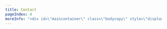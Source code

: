 ```yaml
---
title: Contact
pageIndex: 4
moreInfo: "<div id=\"maincontainer\" class=\"bodycopy\" style=\"display: block;\">\r\n\n\r\n\n<meta http-equiv=\"Content-Type\" content=\"text/html; charset=UTF-8\">\r\n\n\r\n\n\r\n\n<img src=\"https://payload.cargocollective.com/1/5/185546/2557518/Snowy Lake  - Copy.JPG\" width=\"670\" height=\"138\" width_o=\"2048\" height_o=\"423\" src_o=\"https://payload.cargocollective.com/1/5/185546/2557518/Snowy Lake  - Copy_o.JPG\" data-mid=\"18655876\" border=\"0\" align=\"left\" data-title=\"670 — 670 × 138\" data-hi-res=\"https://payload.cargocollective.com/1/5/185546/2557518/Snowy Lake  - Copy_o.JPG\"><br>\r\n\n<blockquote></blockquote> For response regarding any of the art work, or if you wish to inquire about having a painting commissioned, please contact me. Thank you for visiting!<br>\r\n\n<br>\r\n\n<b>e-mail</b>: hyeranart@gmail.com<br>\r\n\n <br>\r\n\n<br>\r\n\n<br>\r\n\n<directlink id=\"dl_2557518\" link=\"http://hyeran.ca/Contact\"></directlink></div></div><div class=\"project_footer\"><span class=\"footer_title_type\" id=\"header_title_type\"></span><span class=\"project_views\">(478 views)</span>&nbsp;</div><div class=\"project_bottom\"><!-- //--></div>\t\t\t\r\n\n\r\n\n\r\n\n</div>"
---
```



